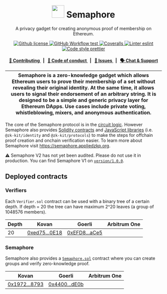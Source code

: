 <p align="center">
    <h1 align="center">
      <img width="40" src="https://github.com/semaphore-protocol/docs/blob/main/static/img/semaphore-icon.svg">  
      Semaphore
    </h1>
    <p align="center">A privacy gadget for creating anonymous proof of membership on Ethereum.</p>
</p>

<p align="center">
    <a href="https://github.com/appliedzkp/semaphore/blob/main/LICENSE">
        <img alt="Github license" src="https://img.shields.io/github/license/appliedzkp/semaphore.svg?style=flat-square">
    </a>
    <a href="https://github.com/appliedzkp/semaphore/actions?query=workflow%3Atest">
        <img alt="GitHub Workflow test" src="https://img.shields.io/github/workflow/status/appliedzkp/semaphore/test?label=test&style=flat-square&logo=github">
    </a>
    <a href="https://coveralls.io/github/appliedzkp/semaphore">
        <img alt="Coveralls" src="https://img.shields.io/coveralls/github/appliedzkp/semaphore?style=flat-square&logo=coveralls">
    </a>
    <a href="https://eslint.org/">
        <img alt="Linter eslint" src="https://img.shields.io/badge/linter-eslint-8080f2?style=flat-square&logo=eslint">
    </a>
    <a href="https://prettier.io/">
        <img alt="Code style prettier" src="https://img.shields.io/badge/code%20style-prettier-f8bc45?style=flat-square&logo=prettier">
    </a>
</p>

<div align="center">
    <h4>
        <a href="/CONTRIBUTING.md">
            👥 Contributing
        </a>
        <span>&nbsp;&nbsp;|&nbsp;&nbsp;</span>
        <a href="/CODE_OF_CONDUCT.md">
            🤝 Code of conduct
        </a>
        <span>&nbsp;&nbsp;|&nbsp;&nbsp;</span>
        <a href="https://github.com/appliedzkp/zk-kit/issues/new/choose">
            🔎 Issues
        </a>
        <span>&nbsp;&nbsp;|&nbsp;&nbsp;</span>
        <a href="https://t.me/joinchat/B-PQx1U3GtAh--Z4Fwo56A">
            🗣️ Chat &amp; Support
        </a>
    </h4>
</div>

| Semaphore is a zero-knowledge gadget which allows Ethereum users to prove their membership of a set without revealing their original identity. At the same time, it allows users to signal their endorsement of an arbitrary string. It is designed to be a simple and generic privacy layer for Ethereum DApps. Use cases include private voting, whistleblowing, mixers, and anonymous authentication. |
| -------------------------------------------------------------------------------------------------------------------------------------------------------------------------------------------------------------------------------------------------------------------------------------------------------------------------------------------------------------------------------------------------------- |

The core of the Semaphore protocol is in the [circuit logic](/circuits/scheme.png). However Semaphore also provides [Solidity contracts](/contracts) and [JavaScript libraries](https://github.com/appliedzkp/zk-kit) (i.e. `@zk-kit/identity` and `@zk-kit/protocols`) to make the steps for offchain proof creation and onchain verification easier. To learn more about Semaphore visit https://semaphore.appliedzkp.org.

⚠️ Semaphore V2 has not yet been audited. Please do not use it in production. You can find Semaphore V1 on [`version/1.0.0`](https://github.com/appliedzkp/semaphore/tree/version/1.0.0).

## Deployed contracts

### Verifiers

Each `Verifier.sol` contract can be used with a binary tree of a certain depth. If depth = 20 the tree can have maximum 2^20 leaves (a group of 1048576 members).

| Depth | Kovan                                                                                          | Goerli                                                                                          | Arbitrum One |
| ----- | ---------------------------------------------------------------------------------------------- | ----------------------------------------------------------------------------------------------- | ------------ |
| 20    | [0xed75...0E18](https://kovan.etherscan.io/address/0xed7582b4da6ADaFA0579cF7Ff7DF0812633b0E18) | [0xEFD8...aCe5](https://goerli.etherscan.io/address/0xEFD83f827FA5B0496359D817c6CD8a5AA5D2aCe5) |              |

### Semaphore

Semaphore also provides a [`Semaphore.sol`](https://github.com/appliedzkp/semaphore/blob/main/contracts/Semaphore.sol) contract where you can create groups and verify zero-knowledge proof.

| Kovan                                                                                          | Goerli                                                                                          | Arbitrum One |
| ---------------------------------------------------------------------------------------------- | ----------------------------------------------------------------------------------------------- | ------------ |
| [0x1972...8793](https://kovan.etherscan.io/address/0x19722446e775d86f2585954961E23771d8758793) | [0x4400...dE0b](https://goerli.etherscan.io/address/0x44007fbC9d349966a6d0dfC2098b3db516a7dE0b) |              |
